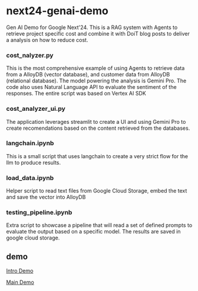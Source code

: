 # next24-genai-demo
Gen AI Demo for Google Next'24. This is a RAG system with Agents to retrieve project specific cost and combine it with DoiT blog posts to deliver a analysis on how to reduce cost.


### cost_nalyzer.py

This is the most comprehensive example of using Agents to retrieve data from a AlloyDB (vector database), and customer data from AlloyDB (relational database). The model powering the analysis is Gemini Pro. The code also uses Natural Language API to evaluate the sentiment of the responses. The entire script was based on Vertex AI SDK

### cost_analyzer_ui.py

The application leverages streamlit to create a UI and using Gemini Pro to create recomendations based on the content retrieved from the databases.

### langchain.ipynb

This is a small script that uses langchain to create a very strict flow for the llm to produce results.

### load_data.ipynb

Helper script to read text files from Google Cloud Storage, embed the text and save the vector into AlloyDB

### testing_pipeline.ipynb

Extra script to showcase a pipeline that will read a set of defined prompts to evaluate the output based on a specific model. The results are saved in google cloud storage.

## demo

[Intro Demo](https://drive.google.com/file/d/1Kxpgp4VXevfQgw-Cw2uPe3b6KNmyY9of/view?usp=sharing)

[Main Demo](https://drive.google.com/file/d/1Tu8zLVCnGmKYWLFpqCyzgmPcC0h17m3c/view?usp=sharing)
